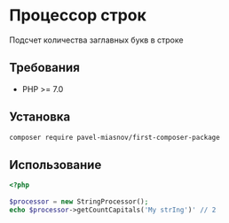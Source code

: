 # Процессор строк  
  
Подсчет количества заглавных букв в строке
  
## Требования  
  
- PHP >= 7.0
  
## Установка  

```sh
composer require pavel-miasnov/first-composer-package
```

## Использование  

```php
<?php  
  
$processor = new StringProcessor();  
echo $processor->getCountCapitals('My strIng')' // 2
```